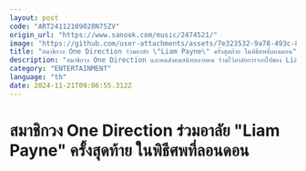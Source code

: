 ```yaml
---
layout: post
code: "ART24112109028N75ZV"
origin_url: "https://www.sanook.com/music/2474521/"
image: "https://github.com/user-attachments/assets/7e323532-9a78-493c-8ad4-53a1b8fcd5a7"
title: "สมาชิกวง One Direction ร่วมอาลัย \"Liam Payne\" ครั้งสุดท้าย ในพิธีศพที่ลอนดอน"
description: "สมาชิกวง One Direction และคนดังคนสนิทหลายคน ร่วมไว้อาลัยการจากไปของ Liam Payne ท่ามกลางบรรยากาศความโศกเศร้า"
category: "ENTERTAINMENT"
language: "th"
date: 2024-11-21T09:06:55.312Z
---
```


# สมาชิกวง One Direction ร่วมอาลัย "Liam Payne" ครั้งสุดท้าย ในพิธีศพที่ลอนดอน